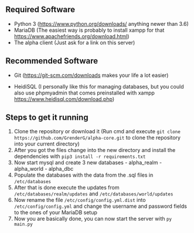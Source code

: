 ## Required Software

- Python 3 (https://www.python.org/downloads/ anything newer than 3.6) 
- MariaDB (The easiest way is probably to install xampp for that https://www.apachefriends.org/download.html) 
- The alpha client (Just ask for a link on this server)



## Recommended Software

- Git (https://git-scm.com/downloads makes your life a lot easier) 

- HeidiSQL (I personally like this for managing databases, but you could also use phpmyadmin that comes preinstalled with xampp https://www.heidisql.com/download.php)



## Steps to get it running

1. Clone the repository or download it (Run cmd and execute `git clone https://github.com/GrenderG/alpha-core.git` to clone the repository into your current directory) 
2. After you got the files change into the new directory and install the dependencies with `pip3 install -r requirements.txt`
3. Now start mysql and create 3 new databases - alpha_realm - alpha_world - alpha_dbc 
4. Populate the databases with the data from the .sql files in `/etc/databases`
5. After that is done execute the updates from `/etc/databases/realm/updates` and `/etc/databases/world/updates` 
6. Now rename the file `/etc/config/config.yml.dist` into `/etc/config/config.yml`  and change the username and password fields to the ones of your MariaDB setup
7. Now you are basically done, you can now start the server with `py main.py`


